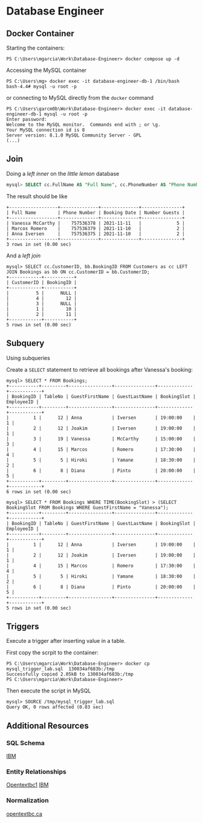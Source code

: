 # Database Engineer
 
## Docker Container

Starting the containers:

```
PS C:\Users\mgarcia\Work\Database-Engineer> docker compose up -d
```

Accessing the MySQL container

```
PS C:\Users\mg> docker exec -it database-engineer-db-1 /bin/bash
bash-4.4# mysql -u root -p
```

or connecting to MySQL directly from the `docker` command

```
PS C:\Users\garcm0b\Work\Database-Engineer> docker exec -it database-engineer-db-1 mysql -u root -p
Enter password:
Welcome to the MySQL monitor.  Commands end with ; or \g.
Your MySQL connection id is 8
Server version: 8.1.0 MySQL Community Server - GPL
(...)
```

## Join

Doing a _left inner_ on the _little lemon_ database

```sql
mysql> SELECT cc.FullName AS "Full Name", cc.PhoneNumber AS "Phone Number", bb.BookingDate as "Booking Date", bb.NumberOfGuests as "Number Guests" FROM Customers as cc INNER JOIN Bookings AS bb ON cc.CustomerID = bb.CustomerID;
```
The result should be like 

```
+------------------+--------------+--------------+---------------+
| Full Name        | Phone Number | Booking Date | Number Guests |
+------------------+--------------+--------------+---------------+
| Vanessa McCarthy |    757536378 | 2021-11-11   |             5 |
| Marcos Romero    |    757536379 | 2021-11-10   |             2 |
| Anna Iversen     |    757536375 | 2021-11-10   |             2 |
+------------------+--------------+--------------+---------------+
3 rows in set (0.00 sec)
```

And a _left join_

```
mysql> SELECT cc.CustomerID, bb.BookingID FROM Customers as cc LEFT JOIN Bookings as bb ON cc.CustomerID = bb.CustomerID;
+------------+-----------+
| CustomerID | BookingID |
+------------+-----------+
|          5 |      NULL |
|          4 |        12 |
|          3 |      NULL |
|          1 |        10 |
|          2 |        11 |
+------------+-----------+
5 rows in set (0.00 sec)
```

## Subquery

Using subqueries 

Create a `SELECT` statement to retrieve all bookings after Vanessa's booking:

```
mysql> SELECT * FROM Bookings;
+-----------+---------+----------------+---------------+-------------+------------+
| BookingID | TableNo | GuestFirstName | GuestLastName | BookingSlot | EmployeeID |
+-----------+---------+----------------+---------------+-------------+------------+
|         1 |      12 | Anna           | Iversen       | 19:00:00    |          1 |
|         2 |      12 | Joakim         | Iversen       | 19:00:00    |          1 |
|         3 |      19 | Vanessa        | McCarthy      | 15:00:00    |          3 |
|         4 |      15 | Marcos         | Romero        | 17:30:00    |          4 |
|         5 |       5 | Hiroki         | Yamane        | 18:30:00    |          2 |
|         6 |       8 | Diana          | Pinto         | 20:00:00    |          5 |
+-----------+---------+----------------+---------------+-------------+------------+
6 rows in set (0.00 sec)

mysql> SELECT * FROM Bookings WHERE TIME(BookingSlot) > (SELECT BookingSlot FROM Bookings WHERE GuestFirstName = "Vanessa");
+-----------+---------+----------------+---------------+-------------+------------+
| BookingID | TableNo | GuestFirstName | GuestLastName | BookingSlot | EmployeeID |
+-----------+---------+----------------+---------------+-------------+------------+
|         1 |      12 | Anna           | Iversen       | 19:00:00    |          1 |
|         2 |      12 | Joakim         | Iversen       | 19:00:00    |          1 |
|         4 |      15 | Marcos         | Romero        | 17:30:00    |          4 |
|         5 |       5 | Hiroki         | Yamane        | 18:30:00    |          2 |
|         6 |       8 | Diana          | Pinto         | 20:00:00    |          5 |
+-----------+---------+----------------+---------------+-------------+------------+
5 rows in set (0.00 sec)
```

## Triggers

Execute a trigger after inserting value in a table. 

First copy the scrpit to the container:

```
PS C:\Users\mgarcia\Work\Database-Engineer> docker cp mysql_trigger_lab.sql  130034af683b:/tmp
Successfully copied 2.05kB to 130034af683b:/tmp
PS C:\Users\mgarcia\Work\Database-Engineer>
```

Then execute the script in MySQL

```
mysql> SOURCE /tmp/mysql_trigger_lab.sql
Query OK, 0 rows affected (0.03 sec)
```

## Additional Resources 

### SQL Schema

[IBM](https://www.ibm.com/topics/database-schema)

### Entity Relationships

[Opentextbc1](https://opentextbc.ca/dbdesign01/chapter/chapter-8-entity-relationship-model/)
[IBM](https://www.ibm.com/docs/en/ida/9.1.2?topic=entities-primary-foreign-keys)

### Normalization

[opentextbc.ca](https://opentextbc.ca/dbdesign01/chapter/chapter-12-normalization/)